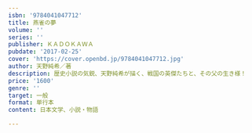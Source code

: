 ```yaml
---
isbn: '9784041047712'
title: 燕雀の夢
volume: ''
series: ''
publisher: ＫＡＤＯＫＡＷＡ
pubdate: '2017-02-25'
cover: 'https://cover.openbd.jp/9784041047712.jpg'
author: 天野純希／著
description: 歴史小説の気鋭、天野純希が描く、戦国の英傑たちと、その父の生き様！
price: '1600'
genre: ''
target: 一般
format: 単行本
content: 日本文学、小説・物語

---
```

